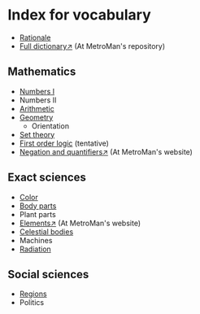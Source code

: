# Index for vocabulary
- [Rationale](/rationale.md)
- [Full dictionary↗](https://github.com/MetroManSR/MetroWeb/blob/main/assets/data/spanish-dictionary.csv) (At MetroMan's repository)

## Mathematics
- [Numbers I](/Math/numbers.md)
- Numbers II
- [Arithmetic](/Math/arithmetic.md)
- [Geometry](/Math/geometry.md)
    - Orientation
- [Set theory](/Math/sets.md)
- [First order logic](/Math/bool.md) (tentative)
- [Negation and quantifiers↗](https://www.metroman.me/en/balkeon/grammar/basiclogic/) (At MetroMan's website)

## Exact sciences
- [Color](/Science/color.md)
- [Body parts](/Science/anatomy.md)
- Plant parts
- [Elements↗](https://www.metroman.me/balkeon/docs/chemicalelements/) (At MetroMan's website)
- [Celestial bodies](/Science/celestial.md)
- Machines
- [Radiation](Science/radiation.md)

## Social sciences
- [Regions](/Social/regions.md)
- Politics
